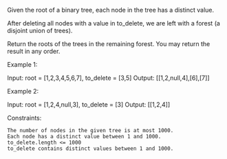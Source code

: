 Given the root of a binary tree, each node in the tree has a distinct value.

After deleting all nodes with a value in to_delete, we are left with a forest (a disjoint union of trees).

Return the roots of the trees in the remaining forest. You may return the result in any order.

Example 1:

Input: root = [1,2,3,4,5,6,7], to_delete = [3,5]
Output: [[1,2,null,4],[6],[7]]

Example 2:

Input: root = [1,2,4,null,3], to_delete = [3]
Output: [[1,2,4]]

Constraints:

    The number of nodes in the given tree is at most 1000.
    Each node has a distinct value between 1 and 1000.
    to_delete.length <= 1000
    to_delete contains distinct values between 1 and 1000.
